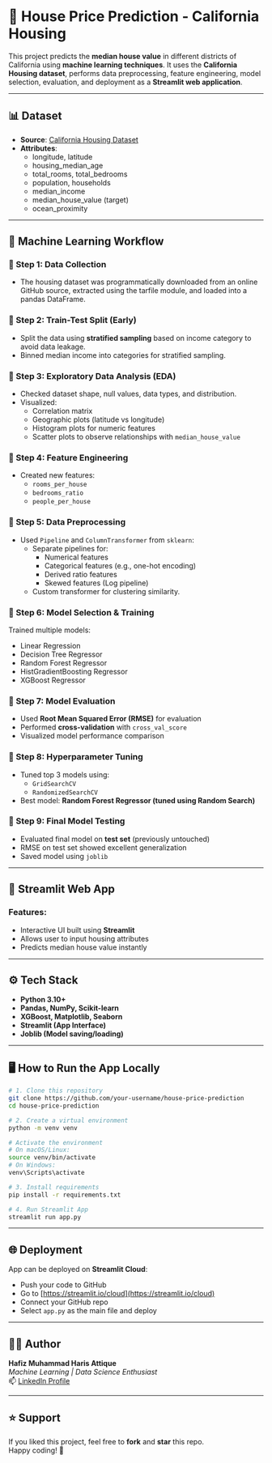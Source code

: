 # 🏡 House Price Prediction - California Housing

This project predicts the **median house value** in different districts of California using **machine learning techniques**. It uses the **California Housing dataset**, performs data preprocessing, feature engineering, model selection, evaluation, and deployment as a **Streamlit web application**.

---

## 📊 Dataset

- **Source**: [California Housing Dataset](https://github.com/ageron/data/raw/main/housing.tgz)
- **Attributes**:
  - longitude, latitude  
  - housing_median_age  
  - total_rooms, total_bedrooms  
  - population, households  
  - median_income  
  - median_house_value (target)
  - ocean_proximity

---

## 🧠 Machine Learning Workflow

### 🔹 Step 1: Data Collection
- The housing dataset was programmatically downloaded from an online GitHub source, extracted using the tarfile module, and loaded into a pandas DataFrame.

### 🔹 Step 2: Train-Test Split (Early)
- Split the data using **stratified sampling** based on income category to avoid data leakage.
- Binned median income into categories for stratified sampling.

### 🔹 Step 3: Exploratory Data Analysis (EDA)
- Checked dataset shape, null values, data types, and distribution.
- Visualized:
  - Correlation matrix  
  - Geographic plots (latitude vs longitude)  
  - Histogram plots for numeric features  
  - Scatter plots to observe relationships with `median_house_value`

### 🔹 Step 4: Feature Engineering
- Created new features:
  - `rooms_per_house`  
  - `bedrooms_ratio`  
  - `people_per_house`

### 🔹 Step 5: Data Preprocessing
- Used `Pipeline` and `ColumnTransformer` from `sklearn`:
  - Separate pipelines for:
    - Numerical features  
    - Categorical features (e.g., one-hot encoding)  
    - Derived ratio features
    - Skewed features (Log pipeline)
  - Custom transformer for clustering similarity.

### 🔹 Step 6: Model Selection & Training
Trained multiple models:
- Linear Regression  
- Decision Tree Regressor  
- Random Forest Regressor  
- HistGradientBoosting Regressor  
- XGBoost Regressor  

### 🔹 Step 7: Model Evaluation
- Used **Root Mean Squared Error (RMSE)** for evaluation  
- Performed **cross-validation** with `cross_val_score`  
- Visualized model performance comparison

### 🔹 Step 8: Hyperparameter Tuning
- Tuned top 3 models using:
  - `GridSearchCV`  
  - `RandomizedSearchCV`
- Best model: **Random Forest Regressor (tuned using Random Search)**

### 🔹 Step 9: Final Model Testing
- Evaluated final model on **test set** (previously untouched)  
- RMSE on test set showed excellent generalization  
- Saved model using `joblib`

---

## 🚀 Streamlit Web App

### Features:
- Interactive UI built using **Streamlit**  
- Allows user to input housing attributes  
- Predicts median house value instantly  

---

## ⚙️ Tech Stack

- **Python 3.10+**  
- **Pandas, NumPy, Scikit-learn**  
- **XGBoost, Matplotlib, Seaborn**  
- **Streamlit (App Interface)**  
- **Joblib (Model saving/loading)**  

---

## 🖥️ How to Run the App Locally

```bash
# 1. Clone this repository
git clone https://github.com/your-username/house-price-prediction
cd house-price-prediction

# 2. Create a virtual environment
python -m venv venv

# Activate the environment
# On macOS/Linux:
source venv/bin/activate
# On Windows:
venv\Scripts\activate

# 3. Install requirements
pip install -r requirements.txt

# 4. Run Streamlit App
streamlit run app.py
```

---

## 🌐 Deployment

App can be deployed on **Streamlit Cloud**:

- Push your code to GitHub  
- Go to [https://streamlit.io/cloud](https://streamlit.io/cloud)  
- Connect your GitHub repo  
- Select `app.py` as the main file and deploy

---

## 👨‍💻 Author

**Hafiz Muhammad Haris Attique**  
_Machine Learning | Data Science Enthusiast_  
📫 [LinkedIn Profile](https://www.linkedin.com/in/hafiz-muhammad-haris-305211361)

---

## ⭐ Support

If you liked this project, feel free to **fork** and **star** this repo.  
Happy coding! 🚀
